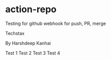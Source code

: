 # action-repo
Testing for github webhook for push, PR, merge

Techstax

By Harshdeep Kanhai

Test 1
Test 2
Test 3
Test 4